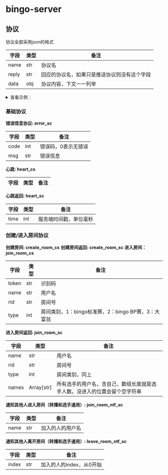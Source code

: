 # bingo-server

## 协议

协议全部采用json的格式

| 字段    | 类型  | 备注                     |
|-------|-----|------------------------|
| name  | str | 协议名                    |
| reply | str | 回应的协议名，如果只是推送协议则没有这个字段 |
| data  | obj | 协议内容，下文一一列举            |

<details><summary>查看示例：</summary>

```json
{
    "name": "error_sc",
    "data": {
      "code": 1,
      "msg": "create room failed"
    }
}
```

</details>

### 基础协议

**错误信息协议: error_sc**

| 字段   | 类型  | 备注         |
|------|-----|------------|
| code | int | 错误码，0表示无错误 |
| msg  | str | 错误信息       |

**心跳: heart_cs**

| 字段  | 类型  | 备注  |
|-----|-----|-----|

**心跳返回: heart_sc**

| 字段   | 类型  | 备注          |
|------|-----|-------------|
| time | int | 服务端时间戳，单位毫秒 |

### 创建/进入房间协议

**创建房间: create_room_cs**
**创建房间返回: create_room_sc**
**进入房间：join_room_cs**

| 字段    | 类型  | 备注                                |
|-------|-----|-----------------------------------|
| token | str | 识别码                               |
| name  | str | 用户名                               |
| rid   | str | 房间号                               |
| type  | int | 房间类别，1：bingo标准赛，2：bingo BP赛，3：大富翁 |

**进入房间返回: join_room_sc**

| 字段    | 类型         | 备注                                    |
|-------|------------|---------------------------------------|
| name  | str        | 用户名                                   |
| rid   | str        | 房间号                                   |
| type  | int        | 房间类别，同上                               |
| names | Array[str] | 所有选手的用户名，含自己，数组长度就是选手人数。没进入的位置会留个空字符串 |

**通知其他人进入房间（转播和选手通用）: join_room_ntf_sc**

| 字段    | 类型  | 备注                                |
|-------|-----|-----------------------------------|
| name  | str | 加入的人的用户名                          |

**通知其他人离开房间（转播和选手通用）: leave_room_ntf_sc**

| 字段    | 类型  | 备注              |
|-------|-----|-----------------|
| index | str | 加入的人的index，从0开始 |
